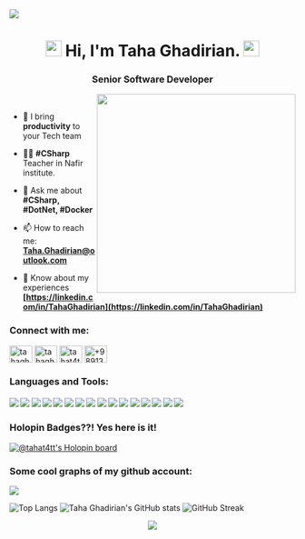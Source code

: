 <img src="https://media-exp1.licdn.com/dms/image/D4E16AQGVHWrLDrSR5Q/profile-displaybackgroundimage-shrink_350_1400/0/1666814647489?e=1672876800&v=beta&t=LJVWrtYmowA6QKUzuKFTZkYIAcAKO5vbrWj31Da3O48" />
<h1 align="center">
  <img src="https://media.giphy.com/media/hvRJCLFzcasrR4ia7z/giphy.gif" width="28">
  Hi, I'm Taha Ghadirian.
  <img src="https://media.giphy.com/media/hvRJCLFzcasrR4ia7z/giphy.gif" width="28">
</h1>
<h3 align="center">Senior Software Developer</h3>

<p align="center">
  <img src="https://raw.githubusercontent.com/MicaelliMedeiros/micaellimedeiros/master/image/computer-illustration.png" min-width="380px" max-width="450px" width="350px" align="right"> <br>
</p>

- 💪 I bring **productivity** to your Tech team

- 🧑‍🏫 **#CSharp** Teacher in Nafir institute.

- 💬 Ask me about **#CSharp, #DotNet, #Docker**

- 📫 How to reach me: **[Taha.Ghadirian@outlook.com](mailto:taha.ghadirian@outlook.com)**

- 📄 Know about my experiences **[https://linkedin.com/in/TahaGhadirian](https://linkedin.com/in/TahaGhadirian)**

<h3 align="left">Connect with me:</h3>
<p align="left">
<a href="https://linkedin.com/in/tahaghadirian" target="blank"><img align="center" src="https://raw.githubusercontent.com/rahuldkjain/github-profile-readme-generator/master/src/images/icons/Social/linked-in-alt.svg" alt="tahaghadirian" height="30" width="40" /></a>
<a href="https://instagram.com/tahaghadirian._" target="blank"><img align="center" src="https://raw.githubusercontent.com/rahuldkjain/github-profile-readme-generator/master/src/images/icons/Social/instagram.svg" alt="tahaghadirian._" height="30" width="40" /></a>
<a href="https://t.me/tahat4tt" target="blank"><img align="center" src="https://upload.wikimedia.org/wikipedia/commons/thumb/8/82/Telegram_logo.svg/512px-Telegram_logo.svg.png" alt="tahat4tt" height="30" width="40" /></a>
<a href="https://wa.me/+989138764144" target="blank"><img align="center" src="https://www.citypng.com/public/uploads/small/41601037019z0up4s30ttbuq8rj7jkavvzuaizgspsyeq7dt7o9ryampzgbnocvvgpo8l07k17rwjs2nwd0uig0whitdimjq5stnnvsyjbclkx3.png" alt="+989138764144" height="30" width="40" /></a>
</p>

### Languages and Tools:

#### ![](https://img.shields.io/badge/CSharp-blue)  ![](https://img.shields.io/badge/Asp.Net-blue)  ![](https://img.shields.io/badge/Blazor-blue)   ![](https://img.shields.io/badge/MAUI-blue) ![](https://img.shields.io/badge/Git-blue)  ![](https://img.shields.io/badge/GitHub-blue)  ![](https://img.shields.io/badge/Bash-blue)  ![](https://img.shields.io/badge/DevOps-blue)  ![](https://img.shields.io/badge/Docker-blue)  ![](https://img.shields.io/badge/Kuber-blue)  ![](https://img.shields.io/badge/Linux-blue)  ![](https://img.shields.io/badge/SQL_Server-blue)  ![](https://img.shields.io/badge/MySql-blue)  ![](https://img.shields.io/badge/MongoDb-blue)  ![](https://img.shields.io/badge/RabbitMQ-blue)  ![](https://img.shields.io/badge/Selenium-blue)

### Holopin Badges??! Yes here is it! 
[![@tahat4tt's Holopin board](https://holopin.me/tahat4tt)](https://holopin.io/@tahat4tt)

### Some cool graphs of my github account:

<img src="https://activity-graph.herokuapp.com/graph?username=Taha-Ghadirian&bg_color=000000&color=00ffff&line=00ffff&point=ffffff&area=true&hide_border=true"/>
<br/>

![Top Langs](https://github-readme-stats.vercel.app/api/top-langs?username=taha-ghadirian&theme=radical&hide_border=true)  ![Taha Ghadirian's GitHub stats](https://github-readme-stats.vercel.app/api?username=taha-ghadirian&theme=radical&hide_border=true&show_icons=true)  ![GitHub Streak](http://github-readme-streak-stats.herokuapp.com?user=Taha-Ghadirian&theme=radical&hide_border=true)

<p align="center" style="margin-bottom: 10px;">
    <img src="https://github-profile-trophy.vercel.app/?username=practaldev&column=7&theme=onedark"/>
</p>

